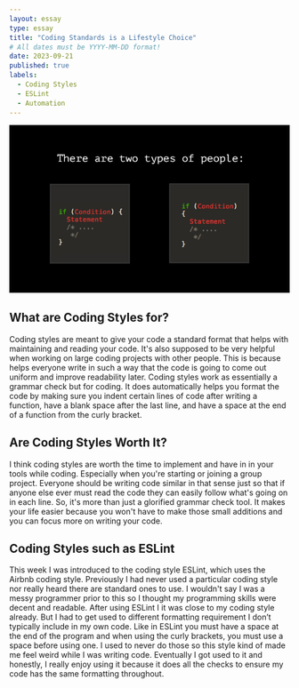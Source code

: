```yaml
---
layout: essay
type: essay
title: "Coding Standards is a Lifestyle Choice"
# All dates must be YYYY-MM-DD format!
date: 2023-09-21
published: true
labels:
  - Coding Styles
  - ESLint
  - Automation
---
```


<img width="700" class="rounded float-start pe-4" src="../img/Coding-Standards/coding-style.jpg" alt="Image of Different Coding Syntax">


## What are Coding Styles for?
Coding styles are meant to give your code a standard format that helps with maintaining and reading your code. It's also supposed to be very helpful when working on large coding projects with other people. This is because helps everyone write in such a way that the code is going to come out uniform and improve readability later. Coding styles work as essentially a grammar check but for coding. It does automatically helps you format the code by making sure you indent certain lines of code after writing a function, have a blank space after the last line, and have a space at the end of a function from the curly bracket.

## Are Coding Styles Worth It?
I think coding styles are worth the time to implement and have in in your tools while coding. Especially when you're starting or joining a group project. Everyone should be writing code similar in that sense just so that if anyone else ever must read the code they can easily follow what's going on in each line. So, it's more than just a glorified grammar check tool. It makes your life easier because you won't have to make those small additions and you can focus more on writing your code.

## Coding Styles such as ESLint
This week I was introduced to the coding style ESLint, which uses the Airbnb coding style. Previously I had never used a particular coding style nor really heard there are standard ones to use. I wouldn't say I was a messy programmer prior to this so I thought my programming skills were decent and readable. After using ESLint I it was close to my coding style already. But I had to get used to different formatting requirement I don’t typically include in my own code. Like in ESLint you must have a space at the end of the program and when using the curly brackets, you must use a space before using one. I used to never do those so this style kind of made me feel weird while I was writing code. Eventually I got used to it and honestly, I really enjoy using it because it does all the checks to ensure my code has the same formatting throughout.
